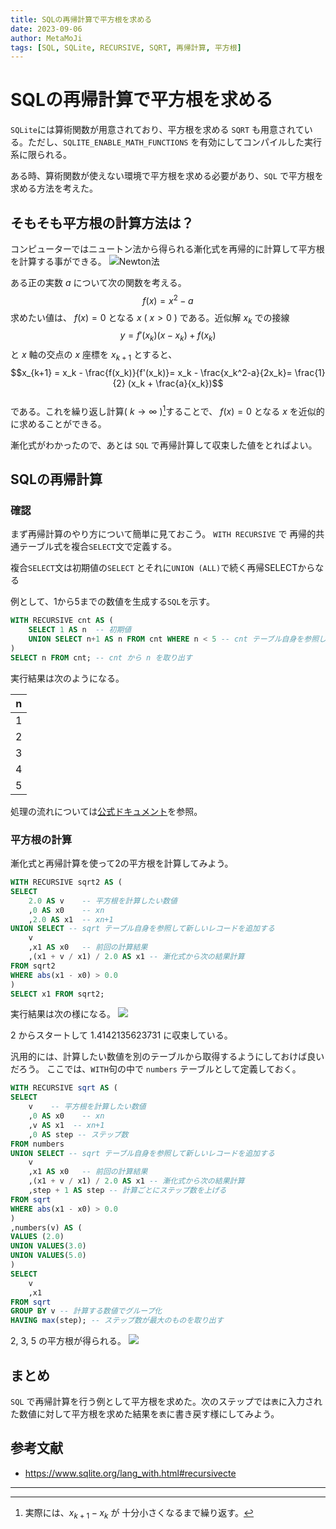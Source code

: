```yaml
---
title: SQLの再帰計算で平方根を求める
date: 2023-09-06
author: MetaMoJi
tags: [SQL, SQLite, RECURSIVE, SQRT, 再帰計算, 平方根]
---
```

<script type="text/x-mathjax-config">MathJax.Hub.Config({tex2jax:{inlineMath:[['\$','\$'],['\\(','\\)']],processEscapes:true},CommonHTML: {matchFontHeight:false}});</script>
<script type="text/javascript" async src="https://cdnjs.cloudflare.com/ajax/libs/mathjax/2.7.1/MathJax.js?config=TeX-MML-AM_CHTML"></script>

# SQLの再帰計算で平方根を求める

 `SQLite`には算術関数が用意されており、平方根を求める `SQRT` も用意されている。ただし、`SQLITE_ENABLE_MATH_FUNCTIONS` を有効にしてコンパイルした実行系に限られる。

ある時、算術関数が使えない環境で平方根を求める必要があり、`SQL` で平方根を求める方法を考えた。

## そもそも平方根の計算方法は？

コンピューターではニュートン法から得られる漸化式を再帰的に計算して平方根を計算する事ができる。
![Newton法](images/sql_recursive_calculation_0.png)  

ある正の実数 $a$ について次の関数を考える。
$$f(x) = x^2-a$$
求めたい値は、 $f(x)=0$ となる $x$ ( $x > 0$ ) である。近似解 $x_k$ での接線  
$$y = f'(x_k) (x-x_k) + f(x_k)$$
と $x$ 軸の交点の $x$ 座標を $x_{k+1}$ とすると、
$$x_{k+1} = x_k - \frac{f(x_k)}{f'(x_k)}= x_k - \frac{x_k^2-a}{2x_k}= \frac{1}{2} (x_k + \frac{a}{x_k})$$  
である。これを繰り返し計算( $k \to \infty$ )[^1]することで、 $f(x)=0$ となる $x$ を近似的に求めることができる。

[^1]: 実際には、$x_{k+1} - x_k$ が 十分小さくなるまで繰り返す。

漸化式がわかったので、あとは `SQL` で再帰計算して収束した値をとればよい。

## SQLの再帰計算

### 確認

まず再帰計算のやり方について簡単に見ておこう。
`WITH RECURSIVE` で 再帰的共通テーブル式を複合`SELECT`文で定義する。

複合`SELECT`文は初期値の`SELECT` とそれに`UNION (ALL)`で続く再帰SELECTからなる

例として、1から5までの数値を生成する`SQL`を示す。

``` sql
WITH RECURSIVE cnt AS (
    SELECT 1 AS n  -- 初期値
    UNION SELECT n+1 AS n FROM cnt WHERE n < 5 -- cnt テーブル自身を参照して新しいレコードを追加する
)
SELECT n FROM cnt; -- cnt から n を取り出す
```

実行結果は次のようになる。

|n|
|-|
|1|
|2|
|3|
|4|
|5|

処理の流れについては[公式ドキュメント](https://www.sqlite.org/lang_with.html#recursivecte
)を参照。

### 平方根の計算

漸化式と再帰計算を使って2の平方根を計算してみよう。

``` sql
WITH RECURSIVE sqrt2 AS (
SELECT
    2.0 AS v    -- 平方根を計算したい数値
    ,0 AS x0    -- xn
    ,2.0 AS x1  -- xn+1
UNION SELECT -- sqrt テーブル自身を参照して新しいレコードを追加する
    v
    ,x1 AS x0   -- 前回の計算結果
    ,(x1 + v / x1) / 2.0 AS x1 -- 漸化式から次の結果計算
FROM sqrt2
WHERE abs(x1 - x0) > 0.0
)    
SELECT x1 FROM sqrt2;
```

実行結果は次の様になる。
![](images/sql_recursive_calculation_1.png)

2 からスタートして 1.4142135623731 に収束している。

汎用的には、計算したい数値を別のテーブルから取得するようにしておけば良いだろう。
ここでは、`WITH`句の中で `numbers` テーブルとして定義しておく。

```sql
WITH RECURSIVE sqrt AS (
SELECT
    v    -- 平方根を計算したい数値
    ,0 AS x0    -- xn
    ,v AS x1  -- xn+1
    ,0 AS step -- ステップ数
FROM numbers
UNION SELECT -- sqrt テーブル自身を参照して新しいレコードを追加する
    v
    ,x1 AS x0   -- 前回の計算結果
    ,(x1 + v / x1) / 2.0 AS x1 -- 漸化式から次の結果計算
    ,step + 1 AS step -- 計算ごとにステップ数を上げる
FROM sqrt
WHERE abs(x1 - x0) > 0.0
)
,numbers(v) AS (
VALUES (2.0)
UNION VALUES(3.0)
UNION VALUES(5.0)
)
SELECT 
    v
    ,x1
FROM sqrt
GROUP BY v -- 計算する数値でグループ化
HAVING max(step); -- ステップ数が最大のものを取り出す
```

2, 3, 5 の平方根が得られる。
![](images/sql_recursive_calculation_2.png)

## まとめ

`SQL` で再帰計算を行う例として平方根を求めた。次のステップでは`表`に入力された数値に対して平方根を求めた結果を`表`に書き戻す様にしてみよう。

## 参考文献

* https://www.sqlite.org/lang_with.html#recursivecte

---
